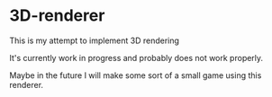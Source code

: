 # 3D-renderer
This is my attempt to implement 3D rendering

It's currently work in progress and probably does not work properly.

Maybe in the future I will make some sort of a small game using this renderer.

